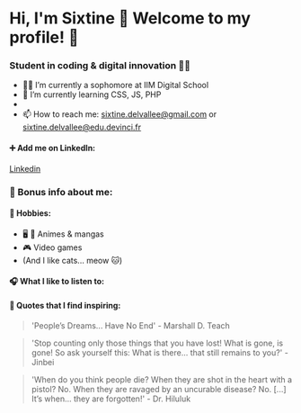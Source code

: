 # Hi, I'm Sixtine :wave: Welcome to my profile! :slightly_smiling_face:

### Student in coding & digital innovation :woman_student:

* :woman_technologist: I’m currently a sophomore at IIM Digital School
* :brain: I’m currently learning CSS, JS, PHP
* <!-- you can see my work in my "xx" repository here (lien)-->
* 📫 How to reach me: sixtine.delvallee@gmail.com or sixtine.delvallee@edu.devinci.fr


#### :heavy_plus_sign: Add me on LinkedIn:

<!-- ![this in an image]() -->

[Linkedin](https://www.linkedin.com/in/sixtine-delvallee/)

### :eyes: Bonus info about me:

#### :sparkling_heart: Hobbies:
* :desktop_computer: :open_book: Animes & mangas
* :video_game: Video games
* (And I like cats... meow :cat:)

#### :headphones: What I like to listen to:
<!--
<iframe style="border-radius:12px" src="https://open.spotify.com/embed/track/5D5fiDX8MhK3lfHJmZZmpt?utm_source=generator" width="100%" height="152" frameBorder="0" allowfullscreen="" allow="autoplay; clipboard-write; encrypted-media; fullscreen; picture-in-picture" loading="lazy"></iframe>
-->

#### :thinking: Quotes that I find inspiring:

> 'People’s Dreams... Have No End' - Marshall D. Teach

> 'Stop counting only those things that you have lost! What is gone, is gone! So ask yourself this: What is there... that still remains to you?' - Jinbei

> 'When do you think people die? When they are shot in the heart with a pistol? No. When they are ravaged by an uncurable disease? No. [...] It’s when... they are forgotten!' - Dr. Hiluluk

<!--
**Lawberryy/Lawberryy** is a ✨ _special_ ✨ repository because its `README.md` (this file) appears on your GitHub profile.

Here are some ideas to get you started:

- 🔭 I’m currently working on ...
- 🌱 I’m currently learning ...
- 👯 I’m looking to collaborate on ...
- 🤔 I’m looking for help with ...
- 💬 Ask me about ...
- 📫 How to reach me: ...
- 😄 Pronouns: ...
- ⚡ Fun fact: ...
-->
